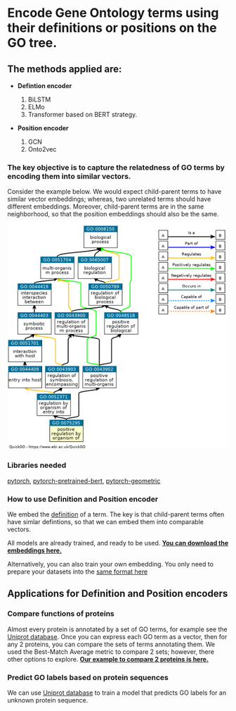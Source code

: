 
# Encode Gene Ontology terms using their definitions or positions on the GO tree.

## The methods applied are: 

* **Defintion encoder**
  1. BiLSTM 
  2. ELMo
  3. Transformer based on BERT strategy. 
  
* **Position encoder**
  1. GCN
  2. Onto2vec

### The key objective is to capture the relatedness of GO terms by encoding them into similar vectors. 

Consider the example below. We would expect child-parent terms to have similar vector embeddings; whereas, two unrelated terms should have different embeddings. Moreover, child-parent terms are in the same neighborhood, so that the position embeddings should also be the same. 

![GoTermExampl](Figure/GoTermExample.png)

### Libraries needed

[pytorch](https://pytorch.org/),
[pytorch-pretrained-bert](https://pypi.org/project/pytorch-pretrained-bert/),
[pytorch-geometric](https://pytorch-geometric.readthedocs.io/en/latest/notes/installation.html)


### How to use Definition and Position encoder 

We embed the [definition](https://www.ebi.ac.uk/QuickGO/term/GO:0075295) of a term. The key is that child-parent terms often have simlar defintions, so that we can embed them into comparable vectors. 

All models are already trained, and ready to be used. **[You can download the embeddings here.](https://drive.google.com/drive/folders/129UObLlhnp0RK6MQAS7waUF-k4SuGV-u?usp=sharing)** 

Alternatively, you can also train your own embedding. You only need to prepare your datasets into the [same format here](https://drive.google.com/drive/folders/1DITbTYg_49lpDu_RmHzY5WVTG7Acp_7B?usp=sharing)


## Applications for Definition and Position encoders

### Compare functions of proteins

Almost every protein is annotated by a set of GO terms, for example see the [Uniprot database](https://www.uniprot.org/uniprot/?query=*&fil=organism%3A%22Homo+sapiens+%28Human%29+%5B9606%5D%22+AND+reviewed%3Ayes). 
Once you can express each GO term as a vector, then for any 2 proteins, you can compare the sets of terms annotating them. We used the Best-Match Average metric to compare 2 sets; however, there other options to explore. **[Our example to compare 2 proteins is here.](https://github.com/datduong/EncodeGeneOntology/blob/master/compare_set/FrontEndSoftware/Compare2Set.py)**

### Predict GO labels based on protein sequences

We can use [Uniprot database](https://www.uniprot.org/uniprot/?query=*&fil=organism%3A%22Homo+sapiens+%28Human%29+%5B9606%5D%22+AND+reviewed%3Ayes) to train a model that predicts GO labels for an unknown protein sequence. 



